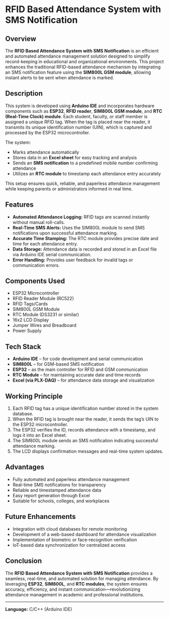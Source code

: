 # RFID Based Attendance System with SMS Notification

## Overview

The **RFID Based Attendance System with SMS Notification** is an efficient and automated attendance management solution designed to simplify record-keeping in educational and organizational environments. This project enhances the traditional RFID-based attendance mechanism by integrating an SMS notification feature using the **SIM800L GSM module**, allowing instant alerts to be sent when attendance is marked.

## Description

This system is developed using **Arduino IDE** and incorporates hardware components such as **ESP32**, **RFID reader**, **SIM800L GSM module**, and **RTC (Real-Time Clock) module**. Each student, faculty, or staff member is assigned a unique RFID tag. When the tag is placed near the reader, it transmits its unique identification number (UIN), which is captured and processed by the ESP32 microcontroller.

The system:

* Marks attendance automatically
* Stores data in an **Excel sheet** for easy tracking and analysis
* Sends an **SMS notification** to a predefined mobile number confirming attendance
* Utilizes an **RTC module** to timestamp each attendance entry accurately

This setup ensures quick, reliable, and paperless attendance management while keeping parents or administrators informed in real time.

## Features

* **Automated Attendance Logging:** RFID tags are scanned instantly without manual roll-calls.
* **Real-Time SMS Alerts:** Uses the SIM800L module to send SMS notifications upon successful attendance marking.
* **Accurate Time Stamping:** The RTC module provides precise date and time for each attendance entry.
* **Data Storage:** Attendance data is recorded and stored in an Excel file via Arduino IDE serial communication.
* **Error Handling:** Provides user feedback for invalid tags or communication errors.

## Components Used

* ESP32 Microcontroller
* RFID Reader Module (RC522)
* RFID Tags/Cards
* SIM800L GSM Module
* RTC Module (DS3231 or similar)
* 16x2 LCD Display
* Jumper Wires and Breadboard
* Power Supply

## Tech Stack

* **Arduino IDE** – for code development and serial communication
* **SIM800L** – for GSM-based SMS notification
* **ESP32** – as the main controller for RFID and GSM communication
* **RTC Module** – for maintaining accurate date and time records
* **Excel (via PLX-DAQ)** – for attendance data storage and visualization

## Working Principle

1. Each RFID tag has a unique identification number stored in the system database.
2. When the RFID tag is brought near the reader, it sends the tag’s UIN to the ESP32 microcontroller.
3. The ESP32 verifies the ID, records attendance with a timestamp, and logs it into an Excel sheet.
4. The SIM800L module sends an SMS notification indicating successful attendance marking.
5. The LCD displays confirmation messages and real-time system updates.

## Advantages

* Fully automated and paperless attendance management
* Real-time SMS notifications for transparency
* Reliable and timestamped attendance data
* Easy report generation through Excel
* Suitable for schools, colleges, and workplaces

## Future Enhancements

* Integration with cloud databases for remote monitoring
* Development of a web-based dashboard for attendance visualization
* Implementation of biometric or face-recognition verification
* IoT-based data synchronization for centralized access

## Conclusion

The **RFID Based Attendance System with SMS Notification** provides a seamless, real-time, and automated solution for managing attendance. By leveraging **ESP32**, **SIM800L**, and **RTC modules**, the system ensures accuracy, efficiency, and instant communication—revolutionizing attendance management in academic and professional institutions.

---

**Language:** C/C++ (Arduino IDE)
